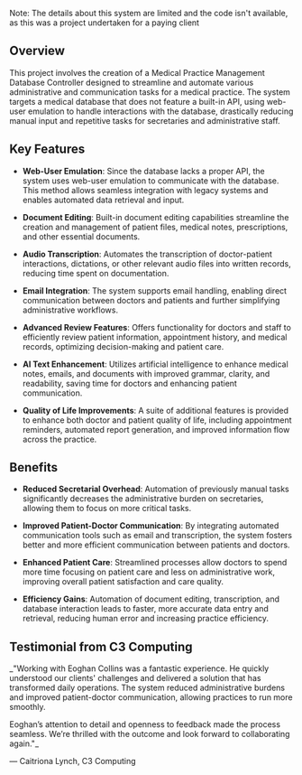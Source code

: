 Note: The details about this system are limited and the code isn't available, as this was a project undertaken for a paying client

## Overview
This project involves the creation of a Medical Practice Management Database Controller designed to streamline and automate various administrative and communication tasks for a medical practice. The system targets a medical database that does not feature a built-in API, using web-user emulation to handle interactions with the database, drastically reducing manual input and repetitive tasks for secretaries and administrative staff.

## Key Features
- **Web-User Emulation**: Since the database lacks a proper API, the system uses web-user emulation to communicate with the database. This method allows seamless integration with legacy systems and enables automated data retrieval and input.
  
- **Document Editing**: Built-in document editing capabilities streamline the creation and management of patient files, medical notes, prescriptions, and other essential documents.

- **Audio Transcription**: Automates the transcription of doctor-patient interactions, dictations, or other relevant audio files into written records, reducing time spent on documentation.

- **Email Integration**: The system supports email handling, enabling direct communication between doctors and patients and further simplifying administrative workflows.

- **Advanced Review Features**: Offers functionality for doctors and staff to efficiently review patient information, appointment history, and medical records, optimizing decision-making and patient care.

- **AI Text Enhancement**: Utilizes artificial intelligence to enhance medical notes, emails, and documents with improved grammar, clarity, and readability, saving time for doctors and enhancing patient communication.

- **Quality of Life Improvements**: A suite of additional features is provided to enhance both doctor and patient quality of life, including appointment reminders, automated report generation, and improved information flow across the practice.

## Benefits
- **Reduced Secretarial Overhead**: Automation of previously manual tasks significantly decreases the administrative burden on secretaries, allowing them to focus on more critical tasks.

- **Improved Patient-Doctor Communication**: By integrating automated communication tools such as email and transcription, the system fosters better and more efficient communication between patients and doctors.

- **Enhanced Patient Care**: Streamlined processes allow doctors to spend more time focusing on patient care and less on administrative work, improving overall patient satisfaction and care quality.

- **Efficiency Gains**: Automation of document editing, transcription, and database interaction leads to faster, more accurate data entry and retrieval, reducing human error and increasing practice efficiency.


## Testimonial from C3 Computing

_"Working with Eoghan Collins was a fantastic experience. He quickly understood our clients' challenges and delivered a solution that has transformed daily operations. The system reduced administrative burdens and improved patient-doctor communication, allowing practices to run more smoothly. 

Eoghan’s attention to detail and openness to feedback made the process seamless. We’re thrilled with the outcome and look forward to collaborating again."_

— Caitriona Lynch, C3 Computing

